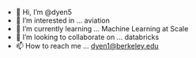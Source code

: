 - 👋 Hi, I’m @dyen5
- 👀 I’m interested in ... aviation
- 🌱 I’m currently learning ... Machine Learning at Scale
- 💞️ I’m looking to collaborate on ... databricks 
- 📫 How to reach me ... dyen1@berkeley.edu

<!---
dyen5/dyen5 is a ✨ special ✨ repository because its `README.md` (this file) appears on your GitHub profile.
You can click the Preview link to take a look at your changes.
--->
